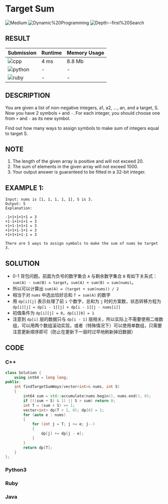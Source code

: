 # Target Sum

![Medium](https://img.shields.io/badge/-Medium-f0ad4e.svg) ![Dynamic%20Programming](https://img.shields.io/badge/-Dynamic%20Programming-007ec6.svg) ![Depth--first%20Search](https://img.shields.io/badge/-Depth--first%20Search-007ec6.svg)

## RESULT

| Submission                                                        | Runtime | Memory Usage |
| ----------------------------------------------------------------- | ------- | ------------ |
| ![cpp](https://img.shields.io/badge/leetcode622-cpp-f34b7d.svg)   | 4 ms    | 8.8 Mb       |
| ![python](https://img.shields.io/badge/leetcode622-py-3572A5.svg) | -       | -            |
| ![ruby](https://img.shields.io/badge/leetcode622-rb-701516.svg)   | -       | -            |

## DESCRIPTION

You are given a list of non-negative integers, a1, a2, ..., an, and a target, S. Now you have 2 symbols `+` and `-`. For each integer, you should choose one from `+` and `-` as its new symbol.

Find out how many ways to assign symbols to make sum of integers equal to target S.

## NOTE

1. The length of the given array is positive and will not exceed 20.
2. The sum of elements in the given array will not exceed 1000.
3. Your output answer is guaranteed to be fitted in a 32-bit integer.

## EXAMPLE 1:

```plain
Input: nums is [1, 1, 1, 1, 1], S is 3. 
Output: 5
Explanation: 

-1+1+1+1+1 = 3
+1-1+1+1+1 = 3
+1+1-1+1+1 = 3
+1+1+1-1+1 = 3
+1+1+1+1-1 = 3

There are 5 ways to assign symbols to make the sum of nums be target 3.
```

## SOLUTION

* 0-1 背包问题。前面为负号的数字集合 `A` 与剩余数字集合 `B` 有如下关系式： `sum(A) - sum(B) = target`，`sum(A) + sum(B) = sum(nums)`。
* 所以可以计算出 `sum(A) = (target + sum(nums)) / 2`
* 相当于对 `nums` 中选出恰好总和 `T = sum(A)` 的数字
* 用 `dp[i][j]` 表示处理了前 `i` 个数字，总和为 `j` 时的方案数，状态转移方程为 `dp[i][j] = dp[i - 1][j] + dp[i - 1][j - nums[i]]`
* 初值条件为 `dp[i][j] = 0`，`dp[i][0] = 1`
* 注意到 `dp[i]` 层的数据只与 `dp[i - 1]` 层相关，所以实际上不需要使用二维数组，可以用两个数组滚动实现，或者（特殊情况下）可以使用单数组，只需要注意更新顺序即可（防止在更新下一层时过早地刷新掉旧数据）

## CODE

### C++

```cpp
class Solution {
    using int64 = long long;
public:
    int findTargetSumWays(vector<int>& nums, int S)
    {
        int64 sum = std::accumulate(nums.begin(), nums.end(), 0);
        if (((sum + S) & 1) || S > sum) return 0;
        int T = (sum + S) >> 1;
        vector<int> dp(T + 1, 0); dp[0] = 1;
        for (auto e : nums)
        {
            for (int j = T; j >= e; j--)
            {
                dp[j] += dp[j - e];
            }
        }
        return dp[T];
    }
};
```

### Python3

### Ruby

### Java
